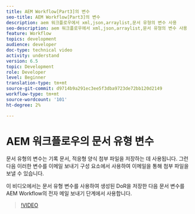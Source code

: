 ```yaml
---
title: AEM Workflow[Part3]의 변수
seo-title: AEM Workflow[Part3]의 변수
description: aem 워크플로우에서 xml,json,arraylist,문서 유형의 변수 사용
seo-description: aem 워크플로우에서 xml,json,arraylist,문서 유형의 변수 사용
feature: Workflow
topics: development
audience: developer
doc-type: technical video
activity: understand
version: 6.5
topic: Development
role: Developer
level: Beginner
translation-type: tm+mt
source-git-commit: d9714b9a291ec3ee5f3dba9723de72bb120d2149
workflow-type: tm+mt
source-wordcount: '101'
ht-degree: 2%

---
```


# AEM 워크플로우의 문서 유형 변수


문서 유형의 변수는 기록 문서, 적응형 양식 첨부 파일을 저장하는 데 사용됩니다. 그런 다음 이러한 변수를 이메일 보내기 구성 요소에서 사용하여 이메일을 통해 첨부 파일을 보낼 수 있습니다.

이 비디오에서는 문서 유형 변수를 사용하여 생성된 DoR을 저장한 다음 문서 변수를 AEM Workflow의 전자 메일 보내기 단계에서 사용합니다.

>[!VIDEO](https://video.tv.adobe.com/v/26452)
